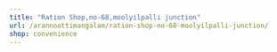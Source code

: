 ```yaml
---
title: "Ration Shop,no-68,moolyilpalli junction"
url: /arannoottimangalam/ration-shop-no-68-moolyilpalli-junction/
shop: convenience
---
```

